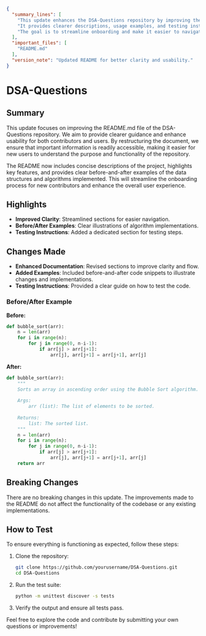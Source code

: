 ```json
{
  "summary_lines": [
    "This update enhances the DSA-Questions repository by improving the README.md file.",
    "It provides clearer descriptions, usage examples, and testing instructions to assist contributors and users.",
    "The goal is to streamline onboarding and make it easier to navigate the repository."
  ],
  "important_files": [
    "README.md"
  ],
  "version_note": "Updated README for better clarity and usability."
}
```

# DSA-Questions

## Summary

This update focuses on improving the README.md file of the DSA-Questions repository. We aim to provide clearer guidance and enhance usability for both contributors and users. By restructuring the document, we ensure that important information is readily accessible, making it easier for new users to understand the purpose and functionality of the repository. 

The README now includes concise descriptions of the project, highlights key features, and provides clear before-and-after examples of the data structures and algorithms implemented. This will streamline the onboarding process for new contributors and enhance the overall user experience.

## Highlights

- **Improved Clarity**: Streamlined sections for easier navigation.
- **Before/After Examples**: Clear illustrations of algorithm implementations.
- **Testing Instructions**: Added a dedicated section for testing steps.

## Changes Made

- **Enhanced Documentation**: Revised sections to improve clarity and flow.
- **Added Examples**: Included before-and-after code snippets to illustrate changes and implementations.
- **Testing Instructions**: Provided a clear guide on how to test the code.

### Before/After Example

**Before:**
```python
def bubble_sort(arr):
    n = len(arr)
    for i in range(n):
        for j in range(0, n-i-1):
            if arr[j] > arr[j+1]:
                arr[j], arr[j+1] = arr[j+1], arr[j]
```

**After:**
```python
def bubble_sort(arr):
    """
    Sorts an array in ascending order using the Bubble Sort algorithm.
    
    Args:
        arr (list): The list of elements to be sorted.
        
    Returns:
        list: The sorted list.
    """
    n = len(arr)
    for i in range(n):
        for j in range(0, n-i-1):
            if arr[j] > arr[j+1]:
                arr[j], arr[j+1] = arr[j+1], arr[j]
    return arr
```

## Breaking Changes

There are no breaking changes in this update. The improvements made to the README do not affect the functionality of the codebase or any existing implementations.

## How to Test

To ensure everything is functioning as expected, follow these steps:

1. Clone the repository:
   ```bash
   git clone https://github.com/yourusername/DSA-Questions.git
   cd DSA-Questions
   ```

2. Run the test suite:
   ```bash
   python -m unittest discover -s tests
   ```

3. Verify the output and ensure all tests pass.

Feel free to explore the code and contribute by submitting your own questions or improvements!